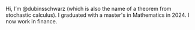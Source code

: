 Hi, I’m @dubinsschwarz (which is also the name of a theorem from stochastic calculus). I graduated with a master's in Mathematics in 2024. I now work in finance.

<!---
dubinsschwarz/dubinsschwarz is a ✨ special ✨ repository because its `README.md` (this file) appears on your GitHub profile.
--->
